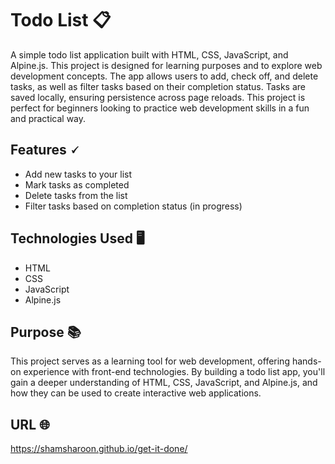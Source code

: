 # Todo List 📋

A simple todo list application built with HTML, CSS, JavaScript, and Alpine.js. This project is designed for learning purposes and to explore web development concepts. The app allows users to add, check off, and delete tasks, as well as filter tasks based on their completion status. Tasks are saved locally, ensuring persistence across page reloads. This project is perfect for beginners looking to practice web development skills in a fun and practical way.

## Features 🗸
- Add new tasks to your list
- Mark tasks as completed
- Delete tasks from the list
- Filter tasks based on completion status (in progress)

## Technologies Used 🖥️
- HTML
- CSS
- JavaScript
- Alpine.js

## Purpose 📚
This project serves as a learning tool for web development, offering hands-on experience with front-end technologies. By building a todo list app, you'll gain a deeper understanding of HTML, CSS, JavaScript, and Alpine.js, and how they can be used to create interactive web applications.

## URL 🌐
https://shamsharoon.github.io/get-it-done/
